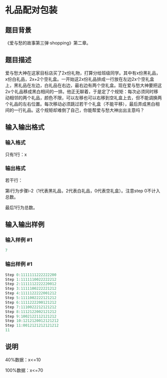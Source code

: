# 礼品配对包装

## 题目背景

《爱与愁的故事第三弹·shopping》第二章。

## 题目描述

爱与愁大神在这家目标店买了2x份礼物，打算分给班级同学。其中有x份黑礼品，x份白礼品，2x+2个空礼盒。一开始这2x份礼品排成一行放在左边2x个空礼盒上，黑礼品在左边，白礼品在右边，最右边有两个空礼盒。现在爱与愁大神要把这2x个礼品移成黑白相间的一排。他正无聊着，于是定了个规矩：每次必须同时移动相邻的两个礼品，颜色不限，可以左移也可以右移到空礼盒上去，但不能调换两个礼品的左右位置。每次移动必须跳过若干个礼盒（不能平移），最后弄成黑白相间的一行礼品。这个规矩却难倒了自己，你能帮爱与愁大神出出主意吗？

## 输入输出格式

### 输入格式

只有1行：x

### 输出格式

若干行：

第i行为步骤i-2（1代表黑礼品，2代表白礼品，0代表空礼盒）。注意step 0不计入总数。

最后1行为总数。

## 输入输出样例

### 输入样例 #1

```cpp
7
```


### 输出样例 #1

```cpp
Step 0:1111111222222200
Step 1:1111110022222212
Step 2:1111112222220012
Step 3:1111100222221212
Step 4:1111122222001212
Step 5:1111002222121212
Step 6:1111222200121212
Step 7:1110022212121212
Step 8:1112122002121212
Step 9:1002122112121212
Step 10:1212120012121212
Step 11:0012121212121212
11
```


## 说明

40%数据：x<=10

100%数据：x<=70


